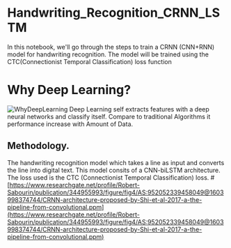 # Handwriting_Recognition_CRNN_LSTM
In this notebook, we'll go through the steps to train a CRNN (CNN+RNN) model for handwriting recognition. The model will be trained using the CTC(Connectionist Temporal Classification) loss function
# Why Deep Learning?
![WhyDeepLearning](https://user-images.githubusercontent.com/67474853/136068397-89e3aedf-09b0-4d5b-b2ee-91bc00881377.png)
Deep Learning self extracts features with a deep neural networks and classify itself. Compare to traditional Algorithms it performance increase with Amount of Data.
## Methodology.
The handwriting recognition model which takes a line as input and converts the line into digital text. This model consits of a CNN-biLSTM architecture. The loss used is the CTC (Connectionist Temporal Classification) loss.
#[https://www.researchgate.net/profile/Robert-Sabourin/publication/344955993/figure/fig4/AS:952052339458049@1603998374744/CRNN-architecture-proposed-by-Shi-et-al-2017-a-the-pipeline-from-convolutional.ppm](https://www.researchgate.net/profile/Robert-Sabourin/publication/344955993/figure/fig4/AS:952052339458049@1603998374744/CRNN-architecture-proposed-by-Shi-et-al-2017-a-the-pipeline-from-convolutional.ppm)







